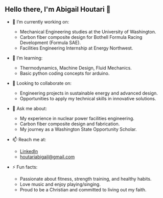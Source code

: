 ## Hello there, I'm Abigail Houtari 👋

- 🔭 I’m currently working on:
  - Mechanical Engineering studies at the University of Washington.
  - Carbon fiber composite design for Bothell Formula Racing Development (Formula SAE).
  - Facilities Engineering Internship at Energy Northwest.

- 🌱 I’m learning:
  - Thermodynamics, Machine Design, Fluid Mechanics.
  - Basic python coding concepts for arduino.

- 🤔 Looking to collaborate on:
  - Engineering projects in sustainable energy and advanced design.
  - Opportunities to apply my technical skills in innovative solutions.

- 💬 Ask me about:
  - My experience in nuclear power facilities engineering.
  - Carbon fiber composite design and fabrication.
  - My journey as a Washington State Opportunity Scholar.

- 📫 Reach me at:
  - [LinkedIn](https://www.linkedin.com/in/abigailhoutari/)
  - [houtariabigail@gmail.com](mailto:houtariabigail@gmail.com)

- ⚡ Fun facts:
  - Passionate about fitness, strength training, and healthy habits.
  - Love music and enjoy playing/singing.
  - Proud to be a Christian and committed to living out my faith.
